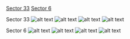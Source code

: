 [Sector 33](#sector33)
[Sector 6](#sector6)

<a name = "sector33"></a>
Sector 33
![alt text](/images/WASP-049_Sector_33/WASP-049_Sector_33_a_TimeSeries.png)
![alt text](/images/WASP-049_Sector_33/WASP-049_Sector_33_b_FoldedLightCurve.png)
![alt text](/images/WASP-049_Sector_33/WASP-049_Sector_33_b_IndividualTransitsWithFit.png)
![alt text](/images/WASP-049_Sector_33/WASP-049_Sector_33_c_TimingResiduals.png)

<a name = "sector6"></a>
Sector 6
![alt text](/images/WASP-049_Sector_6/WASP-049_Sector_6_a_TimeSeries.png)
![alt text](/images/WASP-049_Sector_6/WASP-049_Sector_6_b_FoldedLightCurve.png)
![alt text](/images/WASP-049_Sector_6/WASP-049_Sector_6_b_IndividualTransitsWithFit.png)
![alt text](/images/WASP-049_Sector_6/WASP-049_Sector_6_c_TimingResiduals.png)

